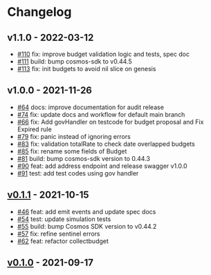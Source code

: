 <!--
Guiding Principles:

Changelogs are for humans, not machines.
There should be an entry for every single version.
The same types of changes should be grouped.
Versions and sections should be linkable.
The latest version comes first.
The release date of each version is displayed.
Mention whether you follow Semantic Versioning.

Usage:

Change log entries are to be added to the Unreleased section under the
appropriate stanza (see below). Each entry should ideally include a tag and
the Github issue reference in the following format:

* (<tag>) \#<issue-number> message

The issue numbers will later be link-ified during the release process so you do
not have to worry about including a link manually, but you can if you wish.

Types of changes (Stanzas):

"Features" for new features.
"Improvements" for changes in existing functionality.
"Deprecated" for soon-to-be removed features.
"Bug Fixes" for any bug fixes.
"Client Breaking" for breaking Protobuf, gRPC and REST routes used by end-users.
"CLI Breaking" for breaking CLI commands.
"API Breaking" for breaking exported APIs used by developers building on SDK.
"State Machine Breaking" for any changes that result in a different AppState given same genesisState and txList.
Ref: https://keepachangelog.com/en/1.0.0/
-->

# Changelog

## v1.1.0 - 2022-03-12

* [\#110](https://github.com/tendermint/budget/pull/110) fix: improve budget validation logic and tests, spec doc
* [\#111](https://github.com/tendermint/budget/pull/111) build: bump cosmos-sdk to v0.44.5
* [\#113](https://github.com/tendermint/budget/pull/113) fix: init budgets to avoid nil slice on genesis


## v1.0.0 - 2021-11-26

* [\#64](https://github.com/tendermint/budget/pull/64) docs: improve documentation for audit release
* [\#74](https://github.com/tendermint/budget/pull/74) fix: update docs and workflow for default main branch
* [\#66](https://github.com/tendermint/budget/pull/66) fix: Add govHandler on testcode for budget proposal and Fix Expired rule
* [\#79](https://github.com/tendermint/budget/pull/79) fix: panic instead of ignoring errors
* [\#83](https://github.com/tendermint/budget/pull/83) fix: validation totalRate to check date overlapped budgets
* [\#85](https://github.com/tendermint/budget/pull/85) fix: rename some fields of Budget
* [\#81](https://github.com/tendermint/budget/pull/81) build: bump cosmos-sdk version to 0.44.3
* [\#90](https://github.com/tendermint/budget/pull/90) feat: add address endpoint and release swagger v1.0.0
* [\#91](https://github.com/tendermint/budget/pull/91) test: add test codes using gov handler

## [v0.1.1](https://github.com/tendermint/budget/releases/tag/v0.1.1) - 2021-10-15

* [\#46](https://github.com/tendermint/budget/pull/46) feat: add emit events and update spec docs
* [\#54](https://github.com/tendermint/budget/pull/54) test: update simulation tests
* [\#55](https://github.com/tendermint/budget/pull/55) build: bump Cosmos SDK version to v0.44.2
* [\#57](https://github.com/tendermint/budget/pull/57) fix: refine sentinel errors
* [\#62](https://github.com/tendermint/budget/pull/62) feat: refactor collectbudget

## [v0.1.0](https://github.com/tendermint/budget/releases/tag/v0.1.0) - 2021-09-17